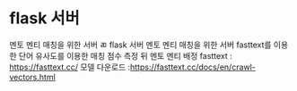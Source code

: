 # flask 서버
멘토 멘티 매칭을 위한 서버
ㄻ flask 서버
멘토 멘티 매칭을 위한 서버
fasttext를 이용한 단어 유사도를 이용한
매칭 점수 측정 뒤 멘토 멘티 배정
fasttext : https://fasttext.cc/
모델 다운로드 :https://fasttext.cc/docs/en/crawl-vectors.html
